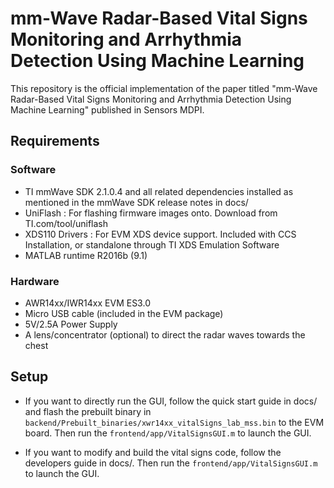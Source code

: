 # mm-Wave Radar-Based Vital Signs Monitoring and Arrhythmia Detection Using Machine Learning

This repository is the official implementation of the paper titled "mm-Wave Radar-Based Vital Signs Monitoring and Arrhythmia Detection Using Machine Learning" published in Sensors MDPI. 

## Requirements

### Software 
- TI mmWave SDK 2.1.0.4 and all related dependencies installed as mentioned in the mmWave SDK release notes in docs/ 
- UniFlash : For flashing firmware images onto. Download from TI.com/tool/uniflash 
- XDS110 Drivers : For EVM XDS device support. Included with CCS Installation, or standalone through TI XDS Emulation Software 
- MATLAB runtime R2016b (9.1) 

### Hardware
- AWR14xx/IWR14xx EVM ES3.0 
- Micro USB cable (included in the EVM package) 
- 5V/2.5A Power Supply 
- A lens/concentrator (optional) to direct the radar waves towards the chest 

## Setup

- If you want to directly run the GUI, follow the quick start guide in docs/ and flash the prebuilt binary in `backend/Prebuilt_binaries/xwr14xx_vitalSigns_lab_mss.bin` to the EVM board. Then run the `frontend/app/VitalSignsGUI.m` to launch the GUI.

- If you want to modify and build the vital signs code, follow the developers guide in docs/. Then run the `frontend/app/VitalSignsGUI.m` to launch the GUI.


